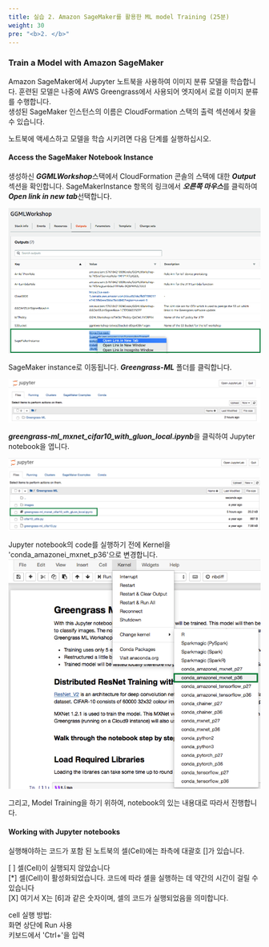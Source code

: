 ```yaml
---
title: 실습 2. Amazon SageMaker를 활용한 ML model Training (25분)
weight: 30
pre: "<b>2. </b>"
---
```


### Train a Model with Amazon SageMaker

Amazon SageMaker에서 Jupyter 노트북을 사용하여 이미지 분류 모델을 학습합니다. 훈련된 모델은 나중에 AWS Greengrass에서 사용되어 엣지에서 로컬 이미지 분류를 수행합니다.\
생성된 SageMaker 인스턴스의 이름은 CloudFormation 스택의 출력 섹션에서 찾을 수 있습니다.

노트북에 액세스하고 모델을 학습 시키려면 다음 단계를 실행하십시오.

#### Access the SageMaker Notebook Instance

생성하신 ***GGMLWorkshop***스택에서 CloudFormation 콘솔의 스택에 대한 ***Output*** 섹션을 확인합니다.
SageMakerInstance 항목의 링크에서 ***오른쪽 마우스***를 클릭하여 ***Open link in new tab***선택합니다.

![lab1_image1.png](images/lab1_image1.png)

SageMaker instance로 이동됩니다.
***Greengrass-ML*** 폴더를 클릭합니다.

![lab1_image2.png](images/lab1_image2.png)

***greengrass-ml_mxnet_cifar10_with_gluon_local.ipynb***을 클릭하여 Jupyter notebook을 엽니다.

![lab1_image3.png](images/lab1_image3.png)

Jupyter notebook의 code를 실행하기 전에 Kernel을 'conda_amazonei_mxnet_p36'으로 변경합니다.
![lab1_image4.png](images/lab1_image4.png)

그리고, Model Training을 하기 위하여, notebook의 있는 내용대로 따라서 진행합니다.

#### Working with Jupyter notebooks

실행해야하는 코드가 포함 된 노트북의 셀(Cell)에는 좌측에 대괄호 []가 있습니다.

[ ] 셀(Cell)이 실행되지 않았습니다 \
[*] 셀(Cell)이 활성화되었습니다. 코드에 따라 셀을 실행하는 데 약간의 시간이 걸릴 수 있습니다 \
[X] 여기서 X는 [6]과 같은 숫자이며, 셀의 코드가 실행되었음을 의미합니다.

cell 실행 방법:\
화면 상단에 Run 사용 \
키보드에서 'Ctrl+<Enter>'을 입력
